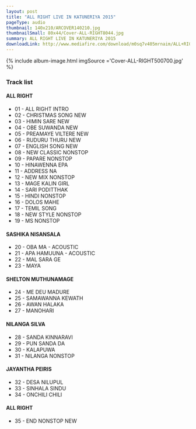 ```yaml
---
layout: post
title: "ALL RIGHT LIVE IN KATUNERIYA 2015"
pageType: audio
thumbnail: 140x210/ARCOVER140210.jpg
thumbnailSmall: 80x44/Cover-ALL-RIGHT8044.jpg
summary: ALL RIGHT LIVE IN KATUNERIYA 2015
downloadLink: http://www.mediafire.com/download/m0sq7v405mrnaim/ALL+RIGHT+NATHALE+LIVE+IN+KATUNERIYA+2015.rar
---
```



{% include album-image.html imgSource ='Cover-ALL-RIGHT500700.jpg' %}

### Track list 

####   ALL RIGHT

- 01 - ALL RIGHT INTRO 
- 02 - CHRISTMAS SONG NEW  
- 03 - HIMIN SARE NEW 
- 04 - OBE SUWANDA NEW  
- 05 - PREAMAYE VILTERE NEW  
- 06 - RUDURU THURU NEW  
- 07 - ENGLISH SONG NEW 
- 08 - NEW CLASSIC NONSTOP  
- 09 - PAPARE NONSTOP  
- 10 - HINAWENNA EPA 
- 11 - ADDRESS NA 
- 12 - NEW MIX NONSTOP 
- 13 - MAGE KALIN GIRL 
- 14 - SARI PODITTHAK  
- 15 - HINDI NONSTOP  
- 16 - DOLOS MAHE
- 17 - TEMIL SONG 
- 18 - NEW STYLE NONSTOP  
- 19 - MS NONSTOP 


####   SASHIKA NISANSALA


- 20 - OBA MA - ACOUSTIC
- 21 - APA HAMUUNA - ACOUSTIC 
- 22 - MAL SARA GE 
- 23 - MAYA 


####   SHELTON MUTHUNAMAGE


- 24 - ME DEU MADURE  
- 25 - SAMAWANNA KEWATH  
- 26 - AWAN HALAKA 
- 27 - MANOHARI  


####   NILANGA SILVA


- 28 - SANDA KINNARAVI  
- 29 - PUN SANDA DA 
- 30 - KALAPUWA 
- 31 - NILANGA NONSTOP  


####   JAYANTHA PEIRIS


- 32 - DESA NILUPUL  
- 33 - SINHALA SINDU 
- 34 - ONCHILI CHILI  

 
#### ALL RIGHT


- 35 - END NONSTOP NEW 








